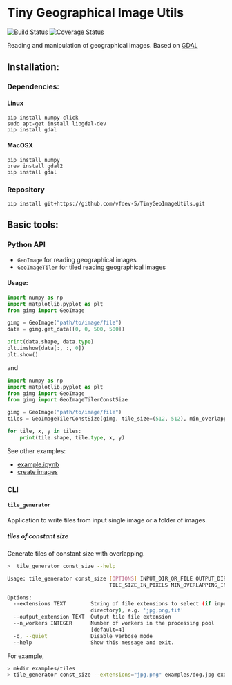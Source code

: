 # Tiny Geographical Image Utils

[![Build Status](https://travis-ci.org/vfdev-5/TinyGeoImageUtils.svg?branch=master)](https://travis-ci.org/vfdev-5/TinyGeoImageUtils) 
[![Coverage Status](https://coveralls.io/repos/github/vfdev-5/TinyGeoImageUtils/badge.svg)](https://coveralls.io/github/vfdev-5/TinyGeoImageUtils)

Reading and manipulation of geographical images. Based on [GDAL](http://www.gdal.org/)

## Installation:

### Dependencies:

#### Linux 
```
pip install numpy click
sudo apt-get install libgdal-dev
pip install gdal
```

#### MacOSX

```
pip install numpy
brew install gdal2
pip install gdal
```

### Repository

```
pip install git+https://github.com/vfdev-5/TinyGeoImageUtils.git
```

## Basic tools:

### Python API

* `GeoImage` for reading geographical images 
* `GeoImageTiler` for tiled reading geographical images

####  Usage:

```python
import numpy as np
import matplotlib.pyplot as plt
from gimg import GeoImage

gimg = GeoImage("path/to/image/file")
data = gimg.get_data([0, 0, 500, 500])

print(data.shape, data.type)
plt.imshow(data[:, :, 0])
plt.show()
```

and 

```python
import numpy as np
import matplotlib.pyplot as plt
from gimg import GeoImage
from gimg import GeoImageTilerConstSize

gimg = GeoImage("path/to/image/file")
tiles = GeoImageTilerConstSize(gimg, tile_size=(512, 512), min_overlapping=128)

for tile, x, y in tiles:
    print(tile.shape, tile.type, x, y)
```

See other examples: 
- [example.ipynb](examples/examples.ipynb)
- [create images](examples/create_images.py)


### CLI 

#### `tile_generator` 

Application to write tiles from input single image or a folder of images. 

##### tiles of constant size

Generate tiles of constant size with overlapping.

```bash
>  tile_generator const_size --help

Usage: tile_generator const_size [OPTIONS] INPUT_DIR_OR_FILE OUTPUT_DIR
                                 TILE_SIZE_IN_PIXELS MIN_OVERLAPPING_IN_PIXELS

Options:
  --extensions TEXT        String of file extensions to select (if input is a
                           directory), e.g. 'jpg,png,tif'
  --output_extension TEXT  Output tile file extension
  --n_workers INTEGER      Number of workers in the processing pool
                           [default=4]
  -q, --quiet              Disable verbose mode
  --help                   Show this message and exit.
```
For example,
```bash
> mkdir examples/tiles
> tile_generator const_size --extensions="jpg,png" examples/dog.jpg examples/tiles 256 20
```

